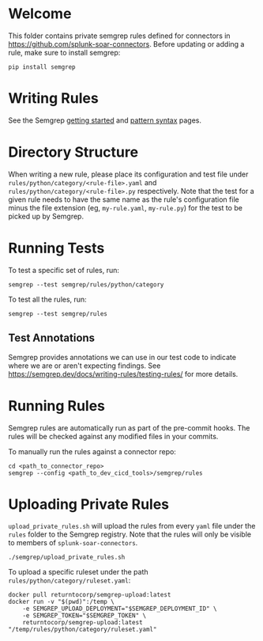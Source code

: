 # Welcome
This folder contains private semgrep rules defined for connectors in https://github.com/splunk-soar-connectors.
Before updating or adding a rule, make sure to install semgrep:
```
pip install semgrep
```

# Writing Rules
See the Semgrep [getting started](https://semgrep.dev/docs/writing-rules/overview/) and
[pattern syntax](https://semgrep.dev/docs/writing-rules/pattern-syntax/) pages.

# Directory Structure
When writing a new rule, please place its configuration and test file under
`rules/python/category/<rule-file>.yaml` and `rules/python/category/<rule-file>.py` respectively.
Note that the test for a given rule needs to have the same name as the rule's configuration file minus
the file extension (eg, `my-rule.yaml`, `my-rule.py`) for the test to be picked up by Semgrep.

# Running Tests
To test a specific set of rules, run:
```
semgrep --test semgrep/rules/python/category
```

To test all the rules, run:
```
semgrep --test semgrep/rules
```

## Test Annotations
Semgrep provides annotations we can use in our test code to indicate where we are or aren't expecting findings. See https://semgrep.dev/docs/writing-rules/testing-rules/ for more details.

# Running Rules
Semgrep rules are automatically run as part of the pre-commit hooks. The rules will be checked against any modified files in your commits.

To manually run the rules against a connector repo:
```
cd <path_to_connector_repo>
semgrep --config <path_to_dev_cicd_tools>/semgrep/rules
```

# Uploading Private Rules
`upload_private_rules.sh` will upload the rules from every `yaml` file under the `rules` folder
to the Semgrep registry. Note that the rules will only be visible to members of `splunk-soar-connectors`.

```
./semgrep/upload_private_rules.sh
```

To upload a specific ruleset under the path `rules/python/category/ruleset.yaml`:
```
docker pull returntocorp/semgrep-upload:latest
docker run -v "$(pwd)":/temp \
    -e SEMGREP_UPLOAD_DEPLOYMENT="$SEMGREP_DEPLOYMENT_ID" \
    -e SEMGREP_TOKEN="$SEMGREP_TOKEN" \
    returntocorp/semgrep-upload:latest "/temp/rules/python/category/ruleset.yaml"
```
